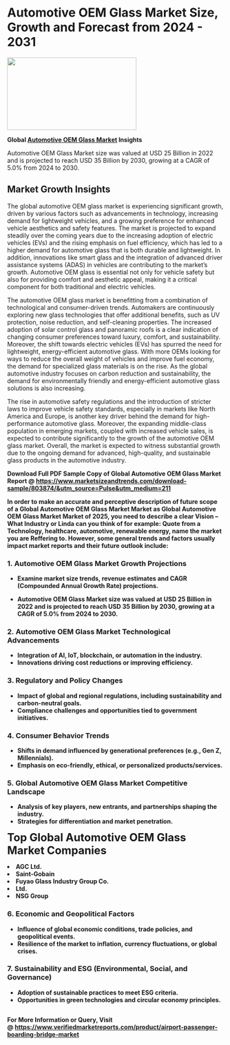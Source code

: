 <H1>Automotive OEM Glass Market Size, Growth and Forecast from 2024 - 2031</H1><img class="aligncenter size-medium wp-image-584254" src="https://thirdeyenews.in/wp-content/uploads/2024/09/Global-Market-Research-300x168.jpeg" alt="" width="300" height="168" /><p><strong>Global&nbsp;<a href="https://www.marketsizeandtrends.com/download-sample/803874/&amp;utm_source=Pulse&amp;utm_medium=211">Automotive OEM Glass Market</a> Insights</strong></p><p>Automotive OEM Glass Market size was valued at USD 25 Billion in 2022 and is projected to reach USD 35 Billion by 2030, growing at a CAGR of 5.0% from 2024 to 2030.</p><p><h2>Market Growth Insights</h2> <p>The global automotive OEM glass market is experiencing significant growth, driven by various factors such as advancements in technology, increasing demand for lightweight vehicles, and a growing preference for enhanced vehicle aesthetics and safety features. The market is projected to expand steadily over the coming years due to the increasing adoption of electric vehicles (EVs) and the rising emphasis on fuel efficiency, which has led to a higher demand for automotive glass that is both durable and lightweight. In addition, innovations like smart glass and the integration of advanced driver assistance systems (ADAS) in vehicles are contributing to the market’s growth. Automotive OEM glass is essential not only for vehicle safety but also for providing comfort and aesthetic appeal, making it a critical component for both traditional and electric vehicles.</p> <p><strong></strong></p> <p>The automotive OEM glass market is benefitting from a combination of technological and consumer-driven trends. Automakers are continuously exploring new glass technologies that offer additional benefits, such as UV protection, noise reduction, and self-cleaning properties. The increased adoption of solar control glass and panoramic roofs is a clear indication of changing consumer preferences toward luxury, comfort, and sustainability. Moreover, the shift towards electric vehicles (EVs) has spurred the need for lightweight, energy-efficient automotive glass. With more OEMs looking for ways to reduce the overall weight of vehicles and improve fuel economy, the demand for specialized glass materials is on the rise. As the global automotive industry focuses on carbon reduction and sustainability, the demand for environmentally friendly and energy-efficient automotive glass solutions is also increasing.</p> <p>The rise in automotive safety regulations and the introduction of stricter laws to improve vehicle safety standards, especially in markets like North America and Europe, is another key driver behind the demand for high-performance automotive glass. Moreover, the expanding middle-class population in emerging markets, coupled with increased vehicle sales, is expected to contribute significantly to the growth of the automotive OEM glass market. Overall, the market is expected to witness substantial growth due to the ongoing demand for advanced, high-quality, and sustainable glass products in the automotive industry.</p> <p><strong></p><p><span class=""><strong>Download Full PDF Sample Copy of Global Automotive OEM Glass Market Report</strong> @ <a href="https://www.marketsizeandtrends.com/download-sample/803874/&amp;utm_source=Pulse&amp;utm_medium=211" target="_blank">https://www.marketsizeandtrends.com/download-sample/803874/&amp;utm_source=Pulse&amp;utm_medium=211</a></span></p><p>In order to make an accurate and perceptive description of future scope of a Global&nbsp;Automotive OEM Glass Market Market as Global&nbsp;Automotive OEM Glass Market Market of 2025, you need to describe a clear Vision &ndash; What Industry or Linda can you think of for example: Quote from a Technology, healthcare, automotive, renewable energy, name the market you are Reffering to. However, some general trends and factors usually impact market reports and their future outlook include:</p><h3>1.&nbsp;<strong>Automotive OEM Glass Market Growth Projections</strong></h3><ul><li>Examine market size trends, revenue estimates and CAGR (Compounded Annual Growth Rate) projections.</li><li><p>Automotive OEM Glass Market size was valued at USD 25 Billion in 2022 and is projected to reach USD 35 Billion by 2030, growing at a CAGR of 5.0% from 2024 to 2030.</p></li></ul><h3>2.&nbsp;<strong>Automotive OEM Glass Market Technological Advancements</strong></h3><ul><li>Integration of AI, IoT, blockchain, or automation in the industry.</li><li>Innovations driving cost reductions or improving efficiency.</li></ul><h3>3.&nbsp;<strong>Regulatory and Policy Changes</strong></h3><ul><li>Impact of global and regional regulations, including sustainability and carbon-neutral goals.</li><li>Compliance challenges and opportunities tied to government initiatives.</li></ul><h3>4.&nbsp;<strong>Consumer Behavior Trends</strong></h3><ul><li>Shifts in demand influenced by generational preferences (e.g., Gen Z, Millennials).</li><li>Emphasis on eco-friendly, ethical, or personalized products/services.</li></ul><h3>5.&nbsp;<strong>Global Automotive OEM Glass Market Competitive Landscape</strong></h3><ul><li>Analysis of key players, new entrants, and partnerships shaping the industry.</li><li>Strategies for differentiation and market penetration.</li></ul><p data-pm-slice="1 1 []"><span style="color: inherit; font-family: inherit; font-size: 25px;">Top Global Automotive OEM Glass Market Companies</span></p><div class="" data-test-id=""><p><li>AGC Ltd.</li><li> Saint-Gobain</li><li> Fuyao Glass Industry Group Co.</li><li> Ltd.</li><li> NSG Group</li></p></div><h3>6.&nbsp;<strong>Economic and Geopolitical Factors</strong></h3><ul><li>Influence of global economic conditions, trade policies, and geopolitical events.</li><li>Resilience of the market to inflation, currency fluctuations, or global crises.</li></ul><h3>7.&nbsp;<strong>Sustainability and ESG (Environmental, Social, and Governance)</strong></h3><ul><li>Adoption of sustainable practices to meet ESG criteria.</li><li>Opportunities in green technologies and circular economy principles.</li></ul><h2><strong style="font-size: 14px;">For More Information or Query, Visit @&nbsp;</strong><a style="background-color: #ffffff; font-size: 14px;" href="https://www.marketsizeandtrends.com/report/automotive-oem-glass-market/" target="_blank">https://www.verifiedmarketreports.com/product/airport-passenger-boarding-bridge-market</a></h2>
